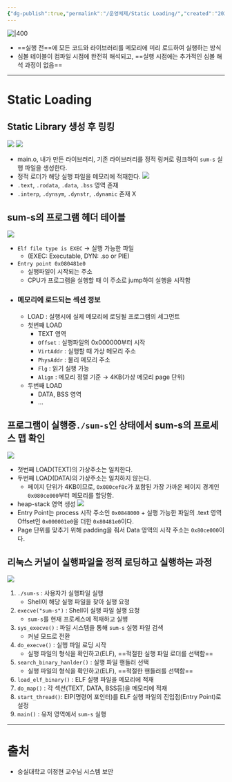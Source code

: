 ```yaml
---
{"dg-publish":true,"permalink":"/운영체제/Static Loading/","created":"2025-03-19T00:32:26.510+09:00"}
---
```


![|400](https://i.imgur.com/a14S6LO.png)
- ==실행 전==에 모든 코드와 라이브러리를 메모리에 미리 로드하여 실행하는 방식
- 심볼 테이블이 컴파일 시점에 완전히 해석되고, ==실행 시점에는 추가적인 심볼 해석 과정이 없음==
---
# Static Loading
## Static Library 생성 후 링킹
![](https://i.imgur.com/v1sNtQy.png)
![](https://i.imgur.com/7qf9RJv.png)
- main.o, 내가 만든 라이브러리, 기존 라이브러리를 정적 링커로 링크하여 `sum-s` 실행 파일을 생성한다.
- 정적 로더가 해당 실행 파일을 메모리에 적재한다.
![](https://i.imgur.com/JJDJmdI.png)
- `.text`, `.rodata`, `.data`, `.bss` 영역 존재
- `.interp`, `.dynsym`, `.dynstr`, `.dynamic` 존재 X
## sum-s의 프로그램 헤더 테이블
![](https://i.imgur.com/mcNa1m8.png)
- `Elf file type is EXEC` → 실행 가능한 파일
	- (EXEC: Executable, DYN: .so or PIE)
- `Entry point 0x080481e0`
	- 실행파일이 시작되는 주소
	- CPU가 프로그램을 실행할 때 이 주소로 jump하여 실행을 시작함
- ### 메모리에 로드되는 섹션 정보
	- LOAD : 실행시에 실제 메모리에 로딩될 프로그램의 세그먼트
	- 첫번째 LOAD
		- TEXT 영역
		- `Offset` : 실행파일의 0x000000부터 시작
		- `VirtAddr` : 실행할 때 가상 메모리 주소
		- `PhysAddr` : 물리 메모리 주소
		- `Flg` : 읽기 실행 가능
		- `Align` : 메모리 정렬 기준 → 4KB(가상 메모리 page 단위)
	- 두번째 LOAD
		- DATA, BSS 영역
		- ...
## 프로그램이 실행중`./sum-s`인 상태에서 sum-s의 프로세스 맵 확인
![](https://i.imgur.com/rxPdc0k.png)
- 첫번째 LOAD(TEXT)의 가상주소는 일치한다.
- 두번째 LOAD(DATA)의 가상주소는 일치하지 않는다.
	- 페이지 단위가 4KB이므로, `0x080cef8c`가 포함된 가장 가까운 페이지 경계인 `0x080ce000`부터 메모리를 할당함.
- heap-stack 영역 생성
![](https://i.imgur.com/FdwP358.png)
- Entry Point는 process 시작 주소인 `0x0848000` + 실행 가능한 파일의 .text 영역 Offset인 `0x000001e0`을 더한 `0x80481e0`이다.
- Page 단위를 맞추기 위해 padding을 줘서 Data 영역의 시작 주소는 `0x80ce000`이다.
## 리눅스 커널이 실행파일을 정적 로딩하고 실행하는 과정
![](https://i.imgur.com/BgtiMva.png)
1. `./sum-s` : 사용자가 실행파일 실행
	- Shell이 해당 실행 파일을 찾아 실행 요청
2. `execve("sum-s")` : Shell이 실행 파일 실행 요청
	- `sum-s`를 현재  프로세스에 적재하고 실행
3. `sys_execve()` : 파일 시스템을 통해 `sum-s` 실행 파일 검색
	- 커널 모드로 전환
4. `do_execve()` : 실행 파일 로딩 시작
	- 실행 파일의 형식을 확인하고(ELF), ==적절한 실행 파일 로더를 선택함==
5. `search_binary_hanlder()` : 실행 파일 핸들러 선택
	- 실행 파일의 형식을 확인하고(ELF), ==적절한 핸들러를 선택함==
6. `load_elf_binary()` : ELF 실행 파일을 메모리에 적재
7. `do_map()` : 각 섹션(TEXT, DATA, BSS등)을 메모리에 적재
8. `start_thread()`: EIP(명령어 포인터)를 ELF 실행 파일의 진입점(Entry Point)로 설정
9. `main()` : 유저 영역에서 `sum-s` 실행
---
# 출처
- 숭실대학교 이정현 교수님 시스템 보안